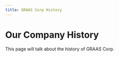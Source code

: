 ```yaml
---
title: GRAAS Corp History
---
```


# Our Company History

This page will talk about the history of GRAAS Corp.

